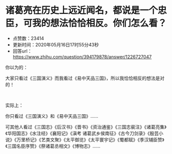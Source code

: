 # 诸葛亮在历史上远近闻名，都说是一个忠臣，可我的想法恰恰相反。你们怎么看？
- 点赞数：23414
- 更新时间：2020年05月16日17时55分43秒
- 回答url：https://www.zhihu.com/question/394179878/answer/1226727047
<body>
 <p data-pid="ym6rKd-D">你以为的：</p>
 <p data-pid="yPZLYdei">大家只看过《三国演义》而我看过《易中天品三国》，所以我恰恰相反的想法是对的！</p>
 <p class="ztext-empty-paragraph"><br></p>
 <p data-pid="W-kohHY-">实际上：</p>
 <p data-pid="uIVNMKk7">你只看过《三国演义》和《易中天品三国》……</p>
 <p data-pid="PIQVyFes">可其他人看过《三国志》《后汉书》《晋书》《资治通鉴》《三国志裴注》《诸葛亮集》《华阳国志》《水注经》《襄阳记》《滇考 诸葛武乡侯南征》《古今刀剑录》《殷芸小说》《万里桥记》《艺类文聚》《太平御览》《太平寰宇记》《蜀都赋》《季汉辅臣赞》《三国名臣序赞》《祭诸葛丞相文》《博物志》……</p>
</body>